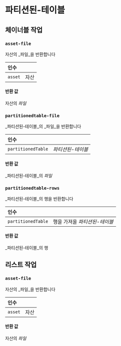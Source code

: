 
# 파티션된-테이블

## 체이너블 작업
<h3 id="asset-file"><code>asset-file</code></h3>

자산의 _파일_을 반환합니다

| 인수 |  |
| :--- | :--- |
| `asset` | 자산 |

#### 반환 값
자산의 _파일_

<h3 id="partitionedtable-file"><code>partitionedtable-file</code></h3>

_파티션된-테이블_의 _파일_을 반환합니다

| 인수 |  |
| :--- | :--- |
| `partitionedTable` | _파티션된-테이블_ |

#### 반환 값
_파티션된-테이블_의 _파일_

<h3 id="partitionedtable-rows"><code>partitionedtable-rows</code></h3>

_파티션된-테이블_의 행을 반환합니다

| 인수 |  |
| :--- | :--- |
| `partitionedTable` | 행을 가져올 _파티션된-테이블_ |

#### 반환 값
_파티션된-테이블_의 행

## 리스트 작업
<h3 id="asset-file"><code>asset-file</code></h3>

자산의 _파일_을 반환합니다

| 인수 |  |
| :--- | :--- |
| `asset` | 자산 |

#### 반환 값
자산의 _파일_